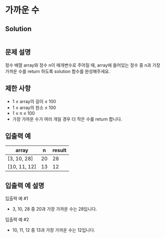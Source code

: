 #  가까운 수
## Solution
```swift

```

## 문제 설명
정수 배열 array와 정수 n이 매개변수로 주어질 때, array에 들어있는 정수 중 n과 가장 가까운 수를 return 하도록 solution 함수를 완성해주세요.

## 제한 사항
- 1 ≤ array의 길이 ≤ 100
- 1 ≤ array의 원소 ≤ 100
- 1 ≤ n ≤ 100
- 가장 가까운 수가 여러 개일 경우 더 작은 수를 return 합니다.

## 입출력 예
|array|n   |result|
|-----|----|------|
|[3, 10, 28]|20|28|
|[10, 11, 12]|13|12|

## 입출력 예 설명
입출력 예 #1
- 3, 10, 28 중 20과 가장 가까운 수는 28입니다.

입출력 예 #2
- 10, 11, 12 중 13과 가장 가까운 수는 12입니다.
